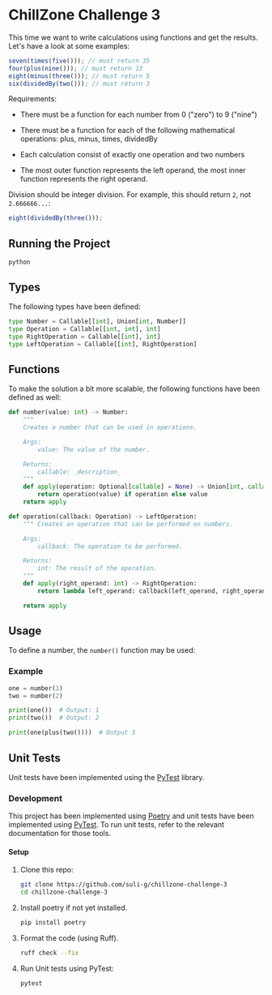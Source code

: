 # ChillZone Challenge 3

This time we want to write calculations using functions and get the results. Let's have a look at some examples:

```js
seven(times(five())); // must return 35
four(plus(nine())); // must return 13
eight(minus(three())); // must return 5
six(dividedBy(two())); // must return 3
```

Requirements:

* There must be a function for each number from 0 ("zero") to 9 ("nine")
* There must be a function for each of the following mathematical operations: plus, minus, times, dividedBy
* Each calculation consist of exactly one operation and two numbers

* The most outer function represents the left operand, the most inner function represents the right operand.

Division should be integer division.
For example, this should return `2`, not `2.666666...`:

```js
eight(dividedBy(three()));
```

## Running the Project

```
python 
```

## Types

The following types have been defined:

```python
type Number = Callable[[int], Union[int, Number]]
type Operation = Callable[[int, int], int]
type RightOperation = Callable[[int], int]
type LeftOperation = Callable[[int], RightOperation]
```

## Functions

To make the solution a bit more scalable, the following functions have been defined as well:

```python
def number(value: int) -> Number:
    """
    Creates a number that can be used in operations.

    Args:
        value: The value of the number.

    Returns:
        callable: _description_
    """
    def apply(operation: Optional[callable] = None) -> Union[int, callable]:
        return operation(value) if operation else value
    return apply

def operation(callback: Operation) -> LeftOperation:
    """ Creates an operation that can be performed on numbers.

    Args:
        callback: The operation to be performed.

    Returns:
        int: The result of the operation.
    """
    def apply(right_operand: int) -> RightOperation:
        return lambda left_operand: callback(left_operand, right_operand)

    return apply
```

## Usage

To define a number, the `number()` function may be used:

### Example

```python
one = number(1)
two = number(2)

print(one())  # Output: 1
print(two())  # Output: 2

print(one(plus(two())))  # Output 3
```

## Unit Tests

Unit tests have been implemented using the [PyTest](https://docs.pytest.org/en/stable/) library.

### Development

This project has been implemented using [Poetry](https://python-poetry.org/) and unit tests have been implemented using [PyTest](https://docs.pytest.org/en/stable/). To run unit tests, refer to the relevant documentation for those tools.

#### Setup

1. Clone this repo:

    ```sh
    git clone https://github.com/suli-g/chillzone-challenge-3
    cd chillzone-challenge-3
    ```

2. Install poetry if not yet installed.

    ```sh
    pip install poetry
    ```

3. Format the code (using Ruff).

    ```sh
    ruff check --fix
    ```

4. Run Unit tests using PyTest:

    ```sh
    pytest
    ```
